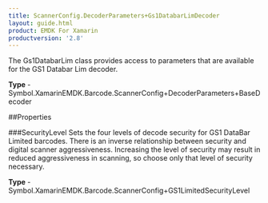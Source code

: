 ```yaml
---
title: ScannerConfig.DecoderParameters+Gs1DatabarLimDecoder
layout: guide.html
product: EMDK For Xamarin 
productversion: '2.8' 
---
```

The Gs1DatabarLim class provides access to parameters that are available for the GS1 Databar Lim decoder.

**Type** - Symbol.XamarinEMDK.Barcode.ScannerConfig+DecoderParameters+BaseDecoder

##Properties

###SecurityLevel
Sets the four levels of decode security for GS1 DataBar Limited barcodes. There is an inverse relationship between security and digital scanner aggressiveness. Increasing the level of security may result in reduced aggressiveness in scanning, so choose only that level of security necessary.

**Type** - Symbol.XamarinEMDK.Barcode.ScannerConfig+GS1LimitedSecurityLevel
